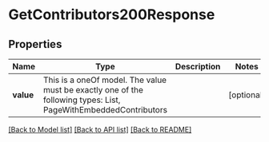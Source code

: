 # GetContributors200Response



## Properties
Name | Type | Description | Notes
------------ | ------------- | ------------- | -------------
**value** | This is a oneOf model. The value must be exactly one of the following types: List, PageWithEmbeddedContributors |  | [optional] 




[[Back to Model list]](../README.md#models) [[Back to API list]](../README.md#api-endpoints) [[Back to README]](../README.md)


